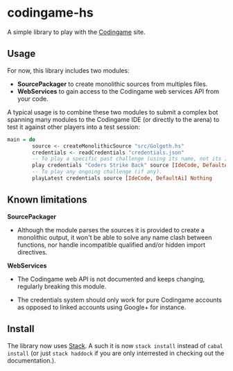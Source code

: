 codingame-hs
============

A simple library to play with the [Codingame](https://www.codingame.com) site.

Usage
-----

For now, this library includes two modules:

-   **SourcePackager** to create monolithic sources from multiples files.
-   **WebServices** to gain access to the Codingame web services API from your code.

A typical usage is to combine these two modules to submit a complex bot spanning many modules to the
Codingame IDE (or directly to the arena) to test it against other players into a test session:

```haskell
main = do
        source <- createMonolithicSource "src/Golgoth.hs"
        credentials <- readCredentials "credentials.json"
        -- To play a specific past challenge (using its name, not its ID).
        play credentials "Coders Strike Back" source [IdeCode, DefaultAi] Nothing
        -- To play any ongoing challenge (if any).
        playLatest credentials source [IdeCode, DefaultAi] Nothing
```

Known limitations
-----------------

**SourcePackager**

-   Although the module parses the sources it is provided to create a monolithic output, it won't be
    able to solve any name clash between functions, nor handle incompatible qualified and/or hidden
    import directives.

**WebServices**

-   The Codingame web API is not documented and keeps changing, regularly breaking this module.

-   The credentials system should only work for pure Codingame accounts as opposed to linked
    accounts using Google+ for instance.

Install
-------

The library now uses [Stack](https://docs.haskellstack.org). A such it is now `stack install`
instead of `cabal install` (or just `stack haddock` if you are only interrested in checking out the
documentation.).
